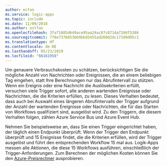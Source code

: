 ```yaml
---
author: ecfan
ms.service: logic-apps
ms.topic: include
ms.date: 11/09/2018
ms.author: estfan
ms.openlocfilehash: 3fa71085d649ace95aa24ac87c8714a7268f5386
ms.sourcegitcommit: 778e7376853b69bbd5455ad260d2dc17109d05c1
ms.translationtype: HT
ms.contentlocale: de-DE
ms.lasthandoff: 05/23/2019
ms.locfileid: "66161958"
---
```

Um genauere Verbrauchskosten zu schätzen, berücksichtigen Sie die mögliche Anzahl von Nachrichten oder Ereignissen, die an einem beliebigen Tag eingehen, statt Ihre Berechnungen nur das Abrufintervall zu stützen. Wenn ein Ereignis oder eine Nachricht die Auslösekriterien erfüllt, versuchen viele Trigger sofort, alle anderen wartenden Ereignisse oder Nachrichten, die die Kriterien erfüllen, zu lesen. Dieses Verhalten bedeutet, dass auch bei Auswahl eines längeren Abrufintervalls der Trigger aufgrund der Anzahl der wartenden Ereignisse oder Nachrichten, die für das Starten von Workflows qualifiziert sind, ausgelöst wird. Zu den Triggern, die diesem Verhalten folgen, zählen Azure Service Bus und Azure Event Hub.

Nehmen Sie beispielsweise an, dass Sie einen Trigger eingerichtet haben, der täglich einen Endpunkt überprüft. Wenn der Trigger den Endpunkt überprüft und 15 Ereignisse findet, die die Kriterien erfüllen, wird der Trigger ausgelöst und führt den entsprechenden Workflow 15 mal aus. Logik-Apps messen alle Aktionen, die diese 15 Workflows ausführen, einschließlich der Trigger-Anforderungen. Zum Berechnen der möglichen Kosten können Sie den [Azure-Preisrechner](https://azure.microsoft.com/pricing/calculator/) ausprobieren.